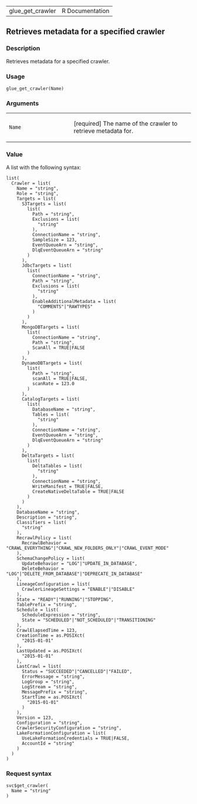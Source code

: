 <table style="width: 100%;">
<tbody>
<tr class="odd">
<td>glue_get_crawler</td>
<td style="text-align: right;">R Documentation</td>
</tr>
</tbody>
</table>

## Retrieves metadata for a specified crawler

### Description

Retrieves metadata for a specified crawler.

### Usage

    glue_get_crawler(Name)

### Arguments

<table>
<colgroup>
<col style="width: 35%" />
<col style="width: 65%" />
</colgroup>
<tbody>
<tr class="odd">
<td><code id="glue_get_crawler_:_Name">Name</code></td>
<td><p>[required] The name of the crawler to retrieve metadata
for.</p></td>
</tr>
</tbody>
</table>

### Value

A list with the following syntax:

    list(
      Crawler = list(
        Name = "string",
        Role = "string",
        Targets = list(
          S3Targets = list(
            list(
              Path = "string",
              Exclusions = list(
                "string"
              ),
              ConnectionName = "string",
              SampleSize = 123,
              EventQueueArn = "string",
              DlqEventQueueArn = "string"
            )
          ),
          JdbcTargets = list(
            list(
              ConnectionName = "string",
              Path = "string",
              Exclusions = list(
                "string"
              ),
              EnableAdditionalMetadata = list(
                "COMMENTS"|"RAWTYPES"
              )
            )
          ),
          MongoDBTargets = list(
            list(
              ConnectionName = "string",
              Path = "string",
              ScanAll = TRUE|FALSE
            )
          ),
          DynamoDBTargets = list(
            list(
              Path = "string",
              scanAll = TRUE|FALSE,
              scanRate = 123.0
            )
          ),
          CatalogTargets = list(
            list(
              DatabaseName = "string",
              Tables = list(
                "string"
              ),
              ConnectionName = "string",
              EventQueueArn = "string",
              DlqEventQueueArn = "string"
            )
          ),
          DeltaTargets = list(
            list(
              DeltaTables = list(
                "string"
              ),
              ConnectionName = "string",
              WriteManifest = TRUE|FALSE,
              CreateNativeDeltaTable = TRUE|FALSE
            )
          )
        ),
        DatabaseName = "string",
        Description = "string",
        Classifiers = list(
          "string"
        ),
        RecrawlPolicy = list(
          RecrawlBehavior = "CRAWL_EVERYTHING"|"CRAWL_NEW_FOLDERS_ONLY"|"CRAWL_EVENT_MODE"
        ),
        SchemaChangePolicy = list(
          UpdateBehavior = "LOG"|"UPDATE_IN_DATABASE",
          DeleteBehavior = "LOG"|"DELETE_FROM_DATABASE"|"DEPRECATE_IN_DATABASE"
        ),
        LineageConfiguration = list(
          CrawlerLineageSettings = "ENABLE"|"DISABLE"
        ),
        State = "READY"|"RUNNING"|"STOPPING",
        TablePrefix = "string",
        Schedule = list(
          ScheduleExpression = "string",
          State = "SCHEDULED"|"NOT_SCHEDULED"|"TRANSITIONING"
        ),
        CrawlElapsedTime = 123,
        CreationTime = as.POSIXct(
          "2015-01-01"
        ),
        LastUpdated = as.POSIXct(
          "2015-01-01"
        ),
        LastCrawl = list(
          Status = "SUCCEEDED"|"CANCELLED"|"FAILED",
          ErrorMessage = "string",
          LogGroup = "string",
          LogStream = "string",
          MessagePrefix = "string",
          StartTime = as.POSIXct(
            "2015-01-01"
          )
        ),
        Version = 123,
        Configuration = "string",
        CrawlerSecurityConfiguration = "string",
        LakeFormationConfiguration = list(
          UseLakeFormationCredentials = TRUE|FALSE,
          AccountId = "string"
        )
      )
    )

### Request syntax

    svc$get_crawler(
      Name = "string"
    )
